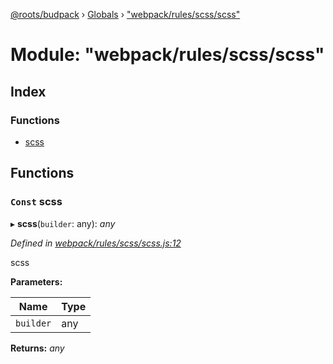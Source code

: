 [@roots/budpack](../README.md) › [Globals](../globals.md) › ["webpack/rules/scss/scss"](_webpack_rules_scss_scss_.md)

# Module: "webpack/rules/scss/scss"

## Index

### Functions

* [scss](_webpack_rules_scss_scss_.md#const-scss)

## Functions

### `Const` scss

▸ **scss**(`builder`: any): *any*

*Defined in [webpack/rules/scss/scss.js:12](https://github.com/roots/bud-support/blob/bc9161d/src/budpack/builder/webpack/rules/scss/scss.js#L12)*

scss

**Parameters:**

Name | Type |
------ | ------ |
`builder` | any |

**Returns:** *any*

